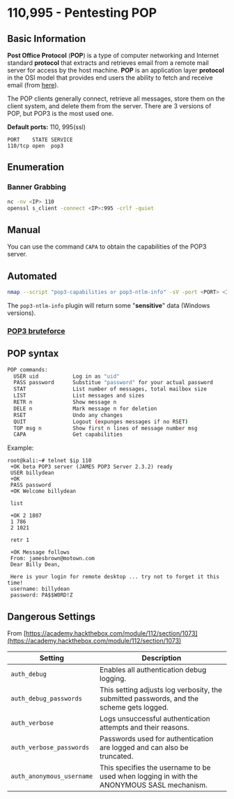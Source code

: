 # 110,995 - Pentesting POP



## Basic Information

**Post Office Protocol** (**POP**) is a type of computer networking and Internet standard **protocol** that extracts and retrieves email from a remote mail server for access by the host machine. **POP** is an application layer **protocol** in the OSI model that provides end users the ability to fetch and receive email (from [here](https://www.techopedia.com/definition/5383/post-office-protocol-pop)).

The POP clients generally connect, retrieve all messages, store them on the client system, and delete them from the server. There are 3 versions of POP, but POP3 is the most used one.

**Default ports:** 110, 995(ssl)

```
PORT    STATE SERVICE
110/tcp open  pop3
```

## Enumeration

### Banner Grabbing

```bash
nc -nv <IP> 110
openssl s_client -connect <IP>:995 -crlf -quiet
```

## Manual

You can use the command `CAPA` to obtain the capabilities of the POP3 server.

## Automated

```bash
nmap --script "pop3-capabilities or pop3-ntlm-info" -sV -port <PORT> <IP> #All are default scripts
```

The `pop3-ntlm-info` plugin will return some "**sensitive**" data (Windows versions).

### [POP3 bruteforce](../generic-methodologies-and-resources/brute-force.md#pop)

## POP syntax

```bash
POP commands:
  USER uid           Log in as "uid"
  PASS password      Substitue "password" for your actual password
  STAT               List number of messages, total mailbox size
  LIST               List messages and sizes
  RETR n             Show message n
  DELE n             Mark message n for deletion
  RSET               Undo any changes
  QUIT               Logout (expunges messages if no RSET)
  TOP msg n          Show first n lines of message number msg
  CAPA               Get capabilities
```

Example:

```
root@kali:~# telnet $ip 110
 +OK beta POP3 server (JAMES POP3 Server 2.3.2) ready 
 USER billydean    
 +OK
 PASS password
 +OK Welcome billydean

 list

 +OK 2 1807
 1 786
 2 1021

 retr 1

 +OK Message follows
 From: jamesbrown@motown.com
 Dear Billy Dean,

 Here is your login for remote desktop ... try not to forget it this time!
 username: billydean
 password: PA$$W0RD!Z
```

## Dangerous Settings

From [https://academy.hackthebox.com/module/112/section/1073](https://academy.hackthebox.com/module/112/section/1073)

| **Setting**               | **Description**                                                                           |
| ------------------------- | ----------------------------------------------------------------------------------------- |
| `auth_debug`              | Enables all authentication debug logging.                                                 |
| `auth_debug_passwords`    | This setting adjusts log verbosity, the submitted passwords, and the scheme gets logged.  |
| `auth_verbose`            | Logs unsuccessful authentication attempts and their reasons.                              |
| `auth_verbose_passwords`  | Passwords used for authentication are logged and can also be truncated.                   |
| `auth_anonymous_username` | This specifies the username to be used when logging in with the ANONYMOUS SASL mechanism. |




